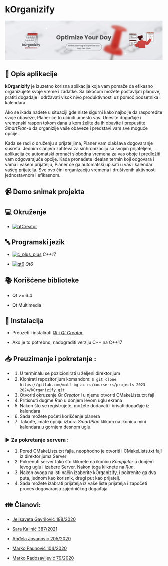 
# kOrganizify

  

![kOrganizify Poster](kOrganizify/resources/images/kOrganizifyPoster.png)

  

## :memo: Opis aplikacije
**kOrganizify** je izuzetno korisna aplikacija koja vam pomaže da efikasno organizujete svoje vreme i zadatke. Sa lakoćom možete postavljati planove, pratiti događaje i održavati visok nivo produktivnosti uz pomoć podsetnika i kalendara.

  

Ako se ikada nađete u situaciji gde niste sigurni kako najbolje da rasporedite svoje obaveze, Planer će to učiniti umesto vas. Unesite događaje i vremenski raspon tokom dana u kom želite da ih obavite i prepustite *SmartPlan-u* da organizije vaše obaveze i predstavi vam sve moguće opcije. 
  

Kada se radi o druženju s prijateljima, Planer vam olakšava dogovaranje susreta. Jednim slanjem zahteva za sinhronizaciju sa svojim prijateljem, aplikacija će automatski pronaći slobodna vremena za vas oboje i predložiti vam odgovarajuće opcije. Kada pronađete idealan termin koji odgovara i vama i vašem prijatelju, Planer će ga automatski upisati u vaš i kalendar vašeg prijatelja. Sve ovo čini organizaciju vremena i društvenih aktivnosti jednostavnom i efikasnom.

  

## :video_camera: Demo snimak projekta

<!-- - link: [kOrganizify]() <br> -->

  

## :computer: Okruženje

- [![qtCreator](https://img.shields.io/badge/IDE-Qt_Creator-olivia)](https://www.qt.io/download) <br>

  

## :abc: Programski jezik

- [![c_plus_plus](https://img.shields.io/badge/Language-C%2B%2B-red)](https://www.cplusplus.com/) *C++17*  <br>

- [![qt6](https://img.shields.io/badge/Framework-Qt6-blue)](https://doc.qt.io/qt-6/) *Qt6*  <br>

  

## :books: Korišćene biblioteke

- Qt >= 6.4

- Qt Multimedia

  

## :wrench: Instalacija

- Preuzeti i instalirati [*Qt* i *Qt Creator*](https://www.qt.io/download).

- Ako je to potrebno, nadograditi verziju C++ na C++17 <br>

  
  
## :inbox_tray: Preuzimanje i pokretanje :

-  1. U terminalu se pozicionirati u željeni direktorijum

-  2. Klonirati repozitorijum komandom: `$ git clone https://gitlab.com/matf-bg-ac-rs/course-rs/projects-2023-2024/kOrganizify.git`

-  3. Otvoriti okruzenje *Qt Creator* i u njemu otvoriti CMakeLists.txt fajl

-  4. Pritisnuti dugme *Run* u donjem levom uglu ekrana <br>

-  5. Nakon što se registrujete, možete dodavati i brisati događaje iz kalendara

-  6. Sada možete početi korišćenje planera

-  7. Takođe, imate opciju izbora *SmartPlan* klikom na ikonicu mini kalendara u gornjem desnom uglu.

  

### :arrow_forward: Za pokretanje servera :

-  1. Pored CMakeLists.txt fajla, neophodno je otvoriti i CMakeLists.txt fajl iz direktorijuma Server

-  2. Pokrenuti server tako što kliknete na ikonicu *Kompjuter* u donjem levog uglu i izabere Server. Nakon toga kliknete na *Run*.

-  3. Nakon ovoga na isti način izaberite kOrganizify, i pokrenite ga dva puta, jednom kao korisnik, drugi put kao prijatelj.

-  4. Sada možete izabrati prijatelja iz vaše liste prijatelja i započeti proces dogovaranja zajedničkog događaja.

  

## :family: Članovi:

-  <a  href="https://gitlab.com/jelisavetagavrilovic">Jelisaveta Gavrilović 188/2020</a>

-  <a  href="https://gitlab.com/sarakalinic24">Sara Kalinić 387/2021</a>

-  <a  href="https://gitlab.com/andjixi">Anđela Jovanović 205/2020</a>

-  <a  href="https://gitlab.com/markopaunovic1414">Marko Paunović 104/2020</a>

-  <a  href="https://gitlab.com/Markic01">Marko Radosavljević 79/2020</a>
